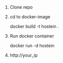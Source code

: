 1. Clone repo

2. cd to docker-image 

   docker build -t hostein .

3. Run docker container
   
   docker run -d hostein


4. http://your_ip

  